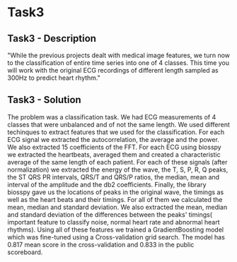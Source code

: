 # Task3

## Task3 - Description

"While the previous projects dealt with medical image features, we turn now to the classification of entire time series into one of 4 classes. This time you will work with the original ECG recordings of different length sampled as 300Hz to predict heart rhythm."

## Task3 - Solution

The problem was a classification task. We had ECG measurements of 4 classes that were unbalanced and of not the same length. We used different techinques to extract features that we used for the classification. For each ECG signal we extracted the autocorrelation, the average and the power. We also extracted 15 coefficients of the FFT. For each ECG using biosspy we extracted the heartbeats, averaged them and created a characteristic average of the same length of each patient. For each of these signals (after normalization) we extracted the energy of the wave, the T, S, P, R, Q peaks, the ST QRS PR intervals, QRS/T and QRS/P ratios, the median, mean and interval of the amplitude and the db2 coefficients. Finally, the library biosspy gave us the locations of peaks in the original wave, the timings as well as the heart beats and their timings. For all of them we calculated the mean, median and standard deviation. We also extracted the mean, median and standard deviation of the differences between the peaks' timings( important feature to classify noise, normal heart rate and abnormal heart rhythms). Using all of these features we trained a GradientBoosting model which was fine-tuned using a Cross-validation grid search. The model has 0.817 mean score in the cross-validation and 0.833 in the public scoreboard.

